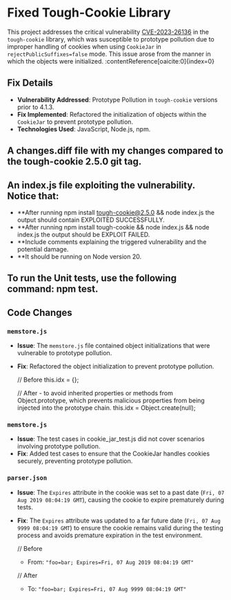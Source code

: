 # Fixed Tough-Cookie Library

This project addresses the critical vulnerability [CVE-2023-26136](https://nvd.nist.gov/vuln/detail/CVE-2023-26136) in the `tough-cookie` library, which was susceptible to prototype pollution due to improper handling of cookies when using `CookieJar` in `rejectPublicSuffixes=false` mode. This issue arose from the manner in which the objects were initialized. :contentReference[oaicite:0]{index=0}


## Fix Details

- **Vulnerability Addressed**: Prototype Pollution in `tough-cookie` versions prior to 4.1.3.
- **Fix Implemented**: Refactored the initialization of objects within the `CookieJar` to prevent prototype pollution.
- **Technologies Used**: JavaScript, Node.js, npm.

## A changes.diff file with my changes compared to the tough-cookie 2.5.0 git tag.

## An index.js file exploiting the vulnerability. Notice that:
- **After running npm install tough-cookie@2.5.0 && node index.js the output should contain EXPLOITED SUCCESSFULLY.
- **After running npm install tough-cookie && node index.js && node index.js the output should be EXPLOIT FAILED.
- **Include comments explaining the triggered vulnerability and the potential damage.
- **It should be running on Node version 20.

## To run the Unit tests, use the following command: npm test.

## Code Changes

### `memstore.js`

- **Issue**: The `memstore.js` file contained object initializations that were vulnerable to prototype pollution.
- **Fix**: Refactored the object initialization to prevent prototype pollution.

  // Before
  this.idx = {};

  // After - to avoid inherited properties or methods from Object.prototype, which prevents malicious properties from being injected into the prototype chain.
  this.idx = Object.create(null);

### `memstore.js`

- **Issue**:  The test cases in cookie_jar_test.js did not cover scenarios involving prototype pollution.
- **Fix**: Added test cases to ensure that the CookieJar handles cookies securely, preventing prototype pollution.

### `parser.json`

- **Issue**:  The `Expires` attribute in the cookie was set to a past date (`Fri, 07 Aug 2019 08:04:19 GMT`), causing the cookie to expire prematurely during tests.
- **Fix**: The `Expires` attribute was updated to a far future date (`Fri, 07 Aug 9999 08:04:19 GMT`) to ensure the cookie remains valid during the testing 
           process and avoids premature expiration in the test environment.

  // Before
  - From: `"foo=bar; Expires=Fri, 07 Aug 2019 08:04:19 GMT"`

  // After
  - To: `"foo=bar; Expires=Fri, 07 Aug 9999 08:04:19 GMT"`
